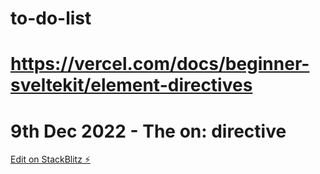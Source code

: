 # to-do-list

# https://vercel.com/docs/beginner-sveltekit/element-directives

# 9th Dec 2022 - The on: directive

[Edit on StackBlitz ⚡️](https://stackblitz.com/edit/sveltejs-kit-template-default-kfsgqd)
